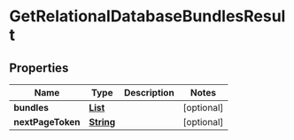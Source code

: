 

# GetRelationalDatabaseBundlesResult


## Properties

| Name | Type | Description | Notes |
|------------ | ------------- | ------------- | -------------|
|**bundles** | [**List**](List.md) |  |  [optional] |
|**nextPageToken** | [**String**](String.md) |  |  [optional] |



